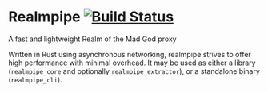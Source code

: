 # Realmpipe [![Build Status](https://travis-ci.com/dmarcuse/realmpipe.svg?branch=master)](https://travis-ci.com/dmarcuse/realmpipe)
A fast and lightweight Realm of the Mad God proxy

Written in Rust using asynchronous networking, realmpipe strives to offer high performance with minimal overhead.
It may be used as either a library (`realmpipe_core` and optionally `realmpipe_extractor`), or a standalone binary (`realmpipe_cli`).
